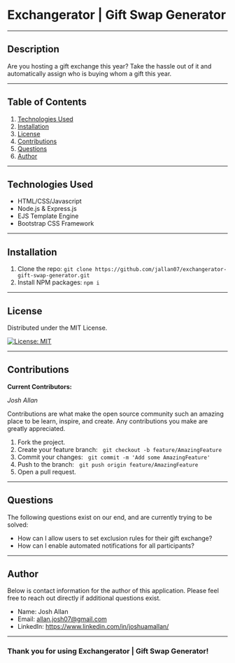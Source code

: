# **Exchangerator | Gift Swap Generator**

---

## **Description**

Are you hosting a gift exchange this year? Take the hassle out of it and automatically assign who is buying whom a gift this year.

---

## **Table of Contents**

1. [Technologies Used](#Technologies-Used)
2. [Installation](#Installation)
3. [License](#License)
4. [Contributions](#Contributions)
5. [Questions](#Questions)
6. [Author](#Author)

---

## **Technologies Used**

- HTML/CSS/Javascript
- Node.js & Express.js
- EJS Template Engine
- Bootstrap CSS Framework

---

## **Installation**

1. Clone the repo: `git clone https://github.com/jallan07/exchangerator-gift-swap-generator.git`
2. Install NPM packages: `npm i`

---

## **License**

Distributed under the MIT License.

[![License: MIT](https://img.shields.io/badge/License-MIT-yellow.svg)](https://opensource.org/licenses/MIT)

---

## **Contributions**

**Current Contributors:**

_Josh Allan_

Contributions are what make the open source community such an amazing place to be learn, inspire, and create. Any contributions you make are greatly appreciated.

1. Fork the project.
2. Create your feature branch: &nbsp; `git checkout -b feature/AmazingFeature`
3. Commit your changes: &nbsp; `git commit -m 'Add some AmazingFeature'`
4. Push to the branch: &nbsp; `git push origin feature/AmazingFeature`
5. Open a pull request.

---

## **Questions**

The following questions exist on our end, and are currently trying to be solved:

- How can I allow users to set exclusion rules for their gift exchange?
- How can I enable automated notifications for all participants?

---

## **Author**

Below is contact information for the author of this application. Please feel free to reach out directly if additional questions exist.

- Name: Josh Allan
- Email: allan.josh07@gmail.com
- LinkedIn: https://www.linkedin.com/in/joshuamallan/

---

### Thank you for using Exchangerator | Gift Swap Generator!
